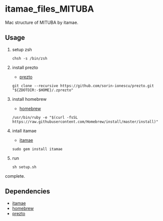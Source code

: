# itamae_files_MITUBA

Mac structure of MITUBA by itamae.

## Usage

  1. setup zsh

      ```
      chsh -s /bin/zsh
      ```

  2. install prezto
      - [prezto](https://github.com/sorin-ionescu/prezto)

      ```
      git clone --recursive https://github.com/sorin-ionescu/prezto.git "${ZDOTDIR:-$HOME}/.zprezto"
      ```

  3. install homebrew
      - [homebrew](https://brew.sh/index_ja.html)

      ```
      /usr/bin/ruby -e "$(curl -fsSL https://raw.githubusercontent.com/Homebrew/install/master/install)"
      ```

  4. intall itamae
      - [itamae](https://github.com/itamae-kitchen/itamae)

      ```
      sudo gem install itamae
      ```

  5. run

      ```
      sh setup.sh
      ```

complete.

## Dependencies

- [itamae](https://github.com/itamae-kitchen/itamae)
- [homebrew](https://brew.sh/index_ja.html)
- [prezto](https://github.com/sorin-ionescu/prezto)
